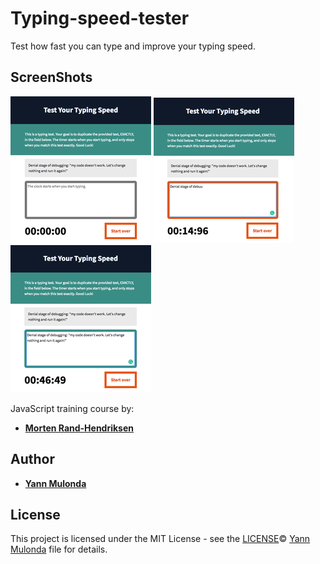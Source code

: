 # Typing-speed-tester

Test how fast you can type and improve your typing speed.

## ScreenShots

![Initial state](./img/1_result.png)
![Detect error while typing](./img/2_result.png)
![Stop timer when completed](./img/3_result.png)

JavaScript training course by:
* **[Morten Rand-Hendriksen](https://www.linkedin.com/in/mortenrandhendriksen/?trk=lil_course)**

## Author

* **[Yann Mulonda](https://github.com/YannMjl)**

## License

This project is licensed under the MIT License - see the [LICENSE](LICENSE)© [Yann Mulonda](https://github.com/YannMjl) file for details.
